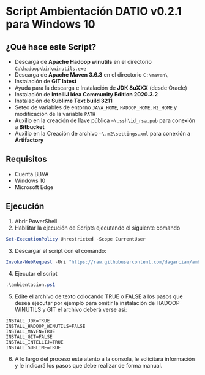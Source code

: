 # Script Ambientación DATIO v0.2.1 para Windows 10

## ¿Qué hace este Script?
* Descarga de **Apache Hadoop winutils** en el directorio `C:\hadoop\bin\winutils.exe`
* Descarga de **Apache Maven 3.6.3** en el directorio `C:\maven\`
* Instalación de **GIT latest**
* Ayuda para la descarga e Instalación de **JDK 8uXXX** (desde Oracle)
* Instalación de **IntelliJ Idea Community Edition 2020.3.2**
* Instalación de **Sublime Text build 3211**
* Seteo de variables de entorno `JAVA_HOME`, `HADOOP_HOME`, `M2_HOME` y modificación de la variable `PATH`
* Auxilio en la creación de llave pública `~\.ssh\id_rsa.pub` para conexión a **Bitbucket**
* Auxilio en la Creación de archivo `~\.m2\settings.xml` para conexión a **Artifactory**

## Requisitos
* Cuenta BBVA
* Windows 10
* Microsoft Edge

## Ejecución
1. Abrir PowerShell
2. Habilitar la ejecución de Scripts ejecutando el siguiente comando 
```powershell
Set-ExecutionPolicy Unrestricted -Scope CurrentUser
```
3. Descargar el script con el comando:
```powershell
Invoke-WebRequest -Uri "https://raw.githubusercontent.com/dagarciam/ambientacion-datio/0.2.1/ambientacion.ps1" -OutFile "ambientacion.ps1"
```
4. Ejecutar el script
```powershell
.\ambientacion.ps1
```
5. Edite el archivo de texto colocando TRUE o FALSE a los pasos que desea ejecutar por ejemplo para omitir la instalación de HADOOP WINUTILS y GIT el archivo deberá verse así: 
```
INSTALL_JDK=TRUE
INSTALL_HADOOP_WINUTILS=FALSE
INSTALL_MAVEN=TRUE
INSTALL_GIT=FALSE
INSTALL_INTELLIJ=TRUE
INSTALL_SUBLIME=TRUE
```
6. A lo largo del proceso esté atento a la consola, le solicitará información y le indicará los pasos que debe realizar de forma manual.